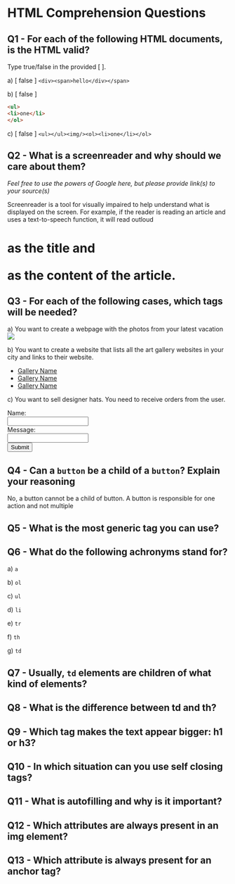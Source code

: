 # HTML Comprehension Questions

## Q1 - For each of the following HTML documents, is the HTML valid?

Type true/false in the provided [ ].

a) [ false ] `<div><span>hello</div></span>`

b) [ false ]

```html
<ul>
<li>one</li>
</ol>
```

c) [ false ] `<ul></ul><img/><ol><li>one</li></ol>`

## Q2 - What is a screenreader and why should we care about them?

_Feel free to use the powers of Google here, but please provide link(s) to your source(s)_

Screenreader is a tool for visually impaired to help understand what is displayed on the screen. For example, if the reader is reading an article and uses a text-to-speech function, it will read outloud <h1> as the title and <p> as the content of the article.

## Q3 - For each of the following cases, which tags will be needed?

a) You want to create a webpage with the photos from your latest vacation
<img src="image">

b) You want to create a website that lists all the art gallery websites in your city and links to their website.
<ul>
    <li><a href="Link to gallery">Gallery Name</a></li>
    <li><a href="Link to gallery">Gallery Name</a></li>
    <li><a href="Link to gallery">Gallery Name</a></li>
</ul>

c) You want to sell designer hats. You need to receive orders from the user.
<form>
    <label>Name:</label><br>
    <input type="text"><br>
    <label>Message:</label><br>
    <input type="text"><br>
    <input type="submit" value="Submit">
</form>

## Q4 - Can a `button` be a child of a `button`? Explain your reasoning
No, a button cannot be a child of button. A button is responsible for one action and not multiple

## Q5 - What is the most generic tag you can use?

## Q6 - What do the following achronyms stand for?

a) `a`

b) `ol`

c) `ul`

d) `li`

e) `tr`

f) `th`

g) `td`

## Q7 - Usually, `td` elements are children of what kind of elements?

## Q8 - What is the difference between td and th?

## Q9 - Which tag makes the text appear bigger: h1 or h3?

## Q10 - In which situation can you use self closing tags?

## Q11 - What is autofilling and why is it important?

## Q12 - Which attributes are always present in an img element?

## Q13 - Which attribute is always present for an anchor tag?
